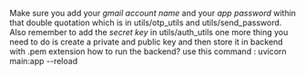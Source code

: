 Make sure you add your *gmail account name* and your *app password* within that double quotation which is in utils/otp_utils and utils/send_password.
Also remember to add the *secret key* in utils/auth_utils
one more thing you need to do is create a private and public key and then store it in backend with .pem extension
how to run the backend?
use this command :  uvicorn main:app --reload 
